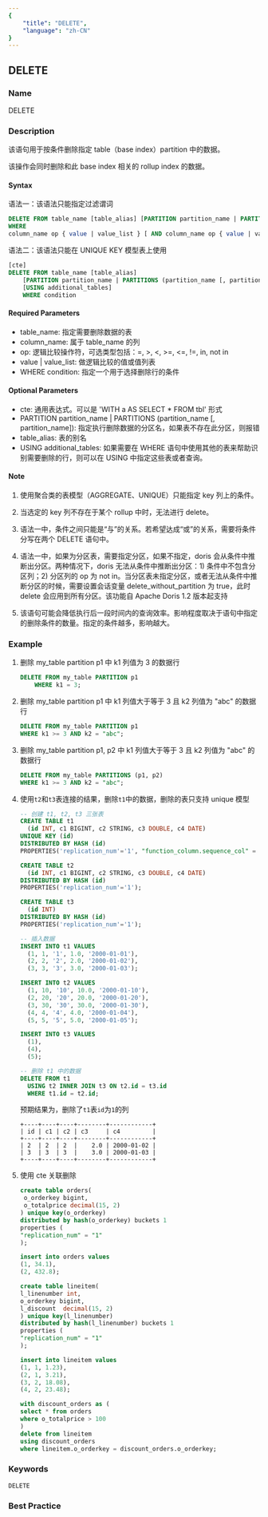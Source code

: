 ```yaml
---
{
    "title": "DELETE",
    "language": "zh-CN"
}
---
```


<!--
Licensed to the Apache Software Foundation (ASF) under one
or more contributor license agreements.  See the NOTICE file
distributed with this work for additional information
regarding copyright ownership.  The ASF licenses this file
to you under the Apache License, Version 2.0 (the
"License"); you may not use this file except in compliance
with the License.  You may obtain a copy of the License at

  http://www.apache.org/licenses/LICENSE-2.0

Unless required by applicable law or agreed to in writing,
software distributed under the License is distributed on an
"AS IS" BASIS, WITHOUT WARRANTIES OR CONDITIONS OF ANY
KIND, either express or implied.  See the License for the
specific language governing permissions and limitations
under the License.
-->

## DELETE

### Name

DELETE

### Description

该语句用于按条件删除指定 table（base index）partition 中的数据。

该操作会同时删除和此 base index 相关的 rollup index 的数据。

#### Syntax

语法一：该语法只能指定过滤谓词

```SQL
DELETE FROM table_name [table_alias] [PARTITION partition_name | PARTITIONS (partition_name [, partition_name])]
WHERE
column_name op { value | value_list } [ AND column_name op { value | value_list } ...];
```

语法二：该语法只能在 UNIQUE KEY 模型表上使用

```sql
[cte]
DELETE FROM table_name [table_alias]
    [PARTITION partition_name | PARTITIONS (partition_name [, partition_name])]
    [USING additional_tables]
    WHERE condition
```

#### Required Parameters

+ table_name: 指定需要删除数据的表
+ column_name: 属于 table_name 的列
+ op: 逻辑比较操作符，可选类型包括：=, >, <, >=, <=, !=, in, not in
+ value | value_list: 做逻辑比较的值或值列表
+ WHERE condition: 指定一个用于选择删除行的条件

#### Optional Parameters

+ cte: 通用表达式。可以是 'WITH a AS SELECT * FROM tbl' 形式
+ PARTITION partition_name | PARTITIONS (partition_name [, partition_name]): 指定执行删除数据的分区名，如果表不存在此分区，则报错
+ table_alias: 表的别名
+ USING additional_tables: 如果需要在 WHERE 语句中使用其他的表来帮助识别需要删除的行，则可以在 USING 中指定这些表或者查询。

#### Note

1. 使用聚合类的表模型（AGGREGATE、UNIQUE）只能指定 key 列上的条件。
2. 当选定的 key 列不存在于某个 rollup 中时，无法进行 delete。
3. 语法一中，条件之间只能是“与”的关系。若希望达成“或”的关系，需要将条件分写在两个 DELETE 语句中。
4. 语法一中，如果为分区表，需要指定分区，如果不指定，doris 会从条件中推断出分区。两种情况下，doris 无法从条件中推断出分区：1) 条件中不包含分区列；2) 分区列的 op 为 not in。当分区表未指定分区，或者无法从条件中推断分区的时候，需要设置会话变量 delete_without_partition 为 true，此时 delete 会应用到所有分区。该功能自 Apache Doris  1.2 版本起支持

5. 该语句可能会降低执行后一段时间内的查询效率。影响程度取决于语句中指定的删除条件的数量。指定的条件越多，影响越大。

### Example

1. 删除 my_table partition p1 中 k1 列值为 3 的数据行
    
    ```sql
    DELETE FROM my_table PARTITION p1
        WHERE k1 = 3;
    ```
    
2. 删除 my_table partition p1 中 k1 列值大于等于 3 且 k2 列值为 "abc" 的数据行
    
    ```sql
    DELETE FROM my_table PARTITION p1
    WHERE k1 >= 3 AND k2 = "abc";
    ```
    
3. 删除 my_table partition p1, p2 中 k1 列值大于等于 3 且 k2 列值为 "abc" 的数据行
    
    ```sql
    DELETE FROM my_table PARTITIONS (p1, p2)
    WHERE k1 >= 3 AND k2 = "abc";
    ```

4. 使用`t2`和`t3`表连接的结果，删除`t1`中的数据，删除的表只支持 unique 模型

   ```sql
   -- 创建 t1, t2, t3 三张表
   CREATE TABLE t1
     (id INT, c1 BIGINT, c2 STRING, c3 DOUBLE, c4 DATE)
   UNIQUE KEY (id)
   DISTRIBUTED BY HASH (id)
   PROPERTIES('replication_num'='1', "function_column.sequence_col" = "c4");
   
   CREATE TABLE t2
     (id INT, c1 BIGINT, c2 STRING, c3 DOUBLE, c4 DATE)
   DISTRIBUTED BY HASH (id)
   PROPERTIES('replication_num'='1');
   
   CREATE TABLE t3
     (id INT)
   DISTRIBUTED BY HASH (id)
   PROPERTIES('replication_num'='1');
   
   -- 插入数据
   INSERT INTO t1 VALUES
     (1, 1, '1', 1.0, '2000-01-01'),
     (2, 2, '2', 2.0, '2000-01-02'),
     (3, 3, '3', 3.0, '2000-01-03');
   
   INSERT INTO t2 VALUES
     (1, 10, '10', 10.0, '2000-01-10'),
     (2, 20, '20', 20.0, '2000-01-20'),
     (3, 30, '30', 30.0, '2000-01-30'),
     (4, 4, '4', 4.0, '2000-01-04'),
     (5, 5, '5', 5.0, '2000-01-05');
   
   INSERT INTO t3 VALUES
     (1),
     (4),
     (5);
   
   -- 删除 t1 中的数据
   DELETE FROM t1
     USING t2 INNER JOIN t3 ON t2.id = t3.id
     WHERE t1.id = t2.id;
   ```
   
   预期结果为，删除了`t1`表`id`为`1`的列
   
   ```
   +----+----+----+--------+------------+
   | id | c1 | c2 | c3     | c4         |
   +----+----+----+--------+------------+
   | 2  | 2  | 2  |    2.0 | 2000-01-02 |
   | 3  | 3  | 3  |    3.0 | 2000-01-03 |
   +----+----+----+--------+------------+
   ```

5. 使用 cte 关联删除

   ```sql
   create table orders(
    o_orderkey bigint,
    o_totalprice decimal(15, 2)
   ) unique key(o_orderkey)
   distributed by hash(o_orderkey) buckets 1
   properties (
   "replication_num" = "1"
   );
   
   insert into orders values
   (1, 34.1),
   (2, 432.8);
   
   create table lineitem(
   l_linenumber int,
   o_orderkey bigint,
   l_discount  decimal(15, 2)
   ) unique key(l_linenumber)
   distributed by hash(l_linenumber) buckets 1
   properties (
   "replication_num" = "1"
   );
   
   insert into lineitem values
   (1, 1, 1.23),
   (2, 1, 3.21),
   (3, 2, 18.08),
   (4, 2, 23.48);
   
   with discount_orders as (
   select * from orders
   where o_totalprice > 100
   )
   delete from lineitem
   using discount_orders
   where lineitem.o_orderkey = discount_orders.o_orderkey;
   ```

### Keywords

    DELETE

### Best Practice

